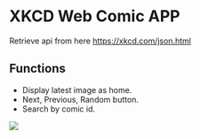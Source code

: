 ﻿# XKCD Web Comic APP
Retrieve api from here https://xkcd.com/json.html
## Functions
* Display latest image as home.
* Next, Previous, Random button.
* Search by comic id.
<img src="https://user-images.githubusercontent.com/59264454/138374430-bba7aff8-390d-4ebd-aca7-399b377fdca5.png">
